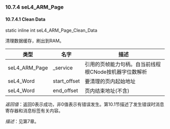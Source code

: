 ### 10.7.4  seL4_ARM_Page

#### 10.7.4.1  Clean Data

static inline int seL4_ARM_Page_Clean_Data

清理数据缓存，刷出到RAM。

类型 | 名字 | 描述
--- | --- | ---
seL4_ARM_Page | _service | 引用的页帧能力句柄。自当前线程根CNode按机器字位数解析
seL4_Word | start_offset | 要清理的页内起始地址
seL4_Word | end_offset | 页内结束地址(不含)

*返回值*：返回0表示成功，非0值表示有错误发生。第10.1节描述了发生错误时消息寄存器和消息标签有关内容。

*描述*：见第7章。
